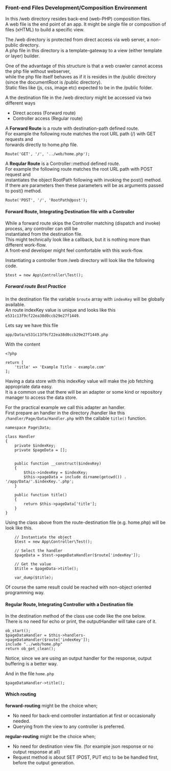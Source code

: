 
### Front-end Files Development/Composition Environment

In this /web directory resides back-end (web-PHP) composition files.  
A web file is the end point of an app. 
It might be single file or composition of files (xHTML) to build a specific view.

The /web directory is protected from direct access via web server, a non-public directory.  
A php file in this directory is a template-gateway to a view (either template or layer) builder.  

One of the advantage of this structure is that a web crawler cannot access the php file without webserver,  
while the php file itself behaves as if it is resides in the /public directory  
(since the documentRoot is /public directory).  
Static files like (js, css, image etc) expected to be in the /public folder.  

A the destination file in the /web directory might be accessed via two different ways
   + Direct access (Forward route)  
   + Controller access (Regular route)  
   
A **Forward Route** is a route with destination-path defined route.  
For example the following route matches the root URL path (/) with GET requests and  
forwards directly to home.php file.  
```
Route('GET', '/', '../web/home.php');
```

A **Reqular Route** is a Controller::method defined route.   
For example the following route matches the root URL path with POST request and   
instantiates the object RootPath following with invoking the post() method.  
If there are parameters then these parameters will be as arguments passed to post() method.  
```
Route('POST', '/', 'RootPath@post');
```

#### Forward Route, Integrating Destination file with a Controller
While a forward route skips the Controller matching (dispatch and invoke) process, any controller can still be  
instantiated from the destination file.  
This might technically look like a callback, but it is nothing more than different work-flow.  
A front-end developer might feel comfortable with this work-flow.      

Instantiating a controller from /web directory will look like the following code.  
```
$test = new App\Controller\Test();
```
##### Forward route Best Practice
In the destination file the variable ```$route``` array with ```indexKey``` will be globally available.  
An route indexKey value is unique and looks like this ```e531c13f9cf22ea38d0ccb29e27f1449```.  

Lets say we have this file
```
app/Data/e531c13f9cf22ea38d0ccb29e27f1449.php
```
With the content
```
<?php

return [
    'title' => 'Example Title - example.com'
];
```

Having a data store with this indexKey value will make the job fetching appropriate data easy.  
It is a common use that there will be an adapter or some kind or repository manager to access the data store. 

For the practical example we call this adapter an handler.  
First prepare an handler in the directory /handler like this   
```/handler/Page/Data/Handler.php``` with the callable ```title()``` function. 

```
namespace Page\Data;

class Handler
{
    private $indexKey;
    private $pageData = [];  
    

    public function __construct($indexKey)
    {
        $this->indexKey = $indexKey;
        $this->pageData = include dirname(getcwd()) . '/app/Data/'.$indexKey.'.php';
    }

    public function title()
    {
        return $this->pageData['title'];
    }
}
```
 
Using the class above from the route-destination file (e.g. home.php) will be look like this.
```
    // Instantiate the object
    $test = new App\Controller\Test();  
    
    // Select the handler
    $pageData = $test->pageDataHandler($route['indexKey']);  
    
    // Get the value
    $title = $pageData->title();  
    
    var_dump($title);
```
Of course the same result could be reached with non-object oriented programming way. 



#### Regular Route, Integrating Controller with a Destination file
In the destination method of the class use code like the one below.  
There is no need for echo or print, the outputHandler will take care of it.
```
ob_start();
$pageDataHandler = $this->handlers->pageDataHandler($route['indexKey']); 
include "../web/home.php"
return ob_get_clean();
```
Notice, since we are using an output handler for the response, output buffering is a better way.  

And in the file ```home.php```
```
$pageDataHandler->title();
```

#### Which routing

**forward-routing** might be the choice when; 
+ No need for back-end controller instantiation at first or occasionally needed.
+ Querying from the view to any controller is preferred.

**regular-routing** might be the choice when;
+ No need for destination view file. (for example json response or no output response at all)
+ Request method is about SET (POST, PUT etc) to be be handled first, before the output generation.


   
